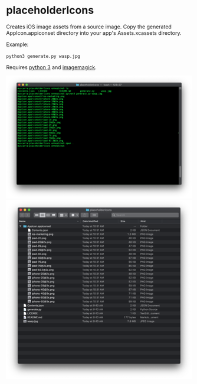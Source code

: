 # placeholderIcons
Creates iOS image assets from a source image.  Copy the generated AppIcon.appiconset directory into your app's Assets.xcassets directory.

Example:

`python3 generate.py wasp.jpg`

Requires [python 3](https://www.python.org/) and [imagemagick](https://imagemagick.org/).

![command line screenshot](/images/generate.png)
![generated AppIcon.appiconset](/images/output.png)
